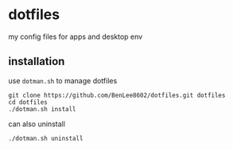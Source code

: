 # dotfiles
my config files for apps and desktop env

## installation
use `dotman.sh` to manage dotfiles
```
git clone https://github.com/BenLee8602/dotfiles.git dotfiles
cd dotfiles
./dotman.sh install
```
can also uninstall
```
./dotman.sh uninstall
```

